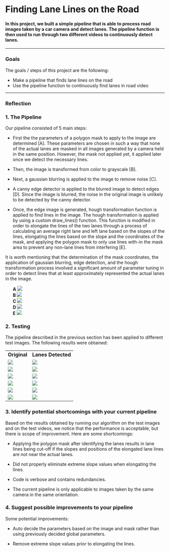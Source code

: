 # **Finding Lane Lines on the Road**

#### In this project, we built a simple pipeline that is able to process road images taken by a car camera and detect lanes. The pipeline function is then used to run through two different videos to continuously detect lanes.

---

### Goals

The goals / steps of this project are the following:
* Make a pipeline that finds lane lines on the road
* Use the pipeline function to continuously find lanes in road video


[//]: #

[image_A]: https://github.com/ysriram1/CarND-LaneLines-P1/blob/master/pipeline_results/masked.png "masked"

[image_B]: https://github.com/ysriram1/CarND-LaneLines-P1/blob/master/pipeline_results/gray.png "grayscale"

[image_C]: https://github.com/ysriram1/CarND-LaneLines-P1/blob/master/pipeline_results/gaussian.png "gaussian"

[image_D]: https://github.com/ysriram1/CarND-LaneLines-P1/blob/master/pipeline_results/edge.png "edge"

[image_E]: https://github.com/ysriram1/CarND-LaneLines-P1/blob/master/pipeline_results/hough.jpg "lanes"

[O1]: https://github.com/ysriram1/CarND-LaneLines-P1/blob/master/test_images/solidWhiteCurve.jpg
[C1]: https://github.com/ysriram1/CarND-LaneLines-P1/blob/master/test_images_output/solidWhiteCurve.jpg

[O2]: https://github.com/ysriram1/CarND-LaneLines-P1/blob/master/test_images/solidWhiteRight.jpg
[C2]: https://github.com/ysriram1/CarND-LaneLines-P1/blob/master/test_images_output/solidWhiteRight.jpg

[O3]: https://github.com/ysriram1/CarND-LaneLines-P1/blob/master/test_images/solidYellowCurve.jpg
[C3]: https://github.com/ysriram1/CarND-LaneLines-P1/blob/master/test_images_output/solidYellowCurve.jpg

[O4]: https://github.com/ysriram1/CarND-LaneLines-P1/blob/master/test_images/solidYellowCurve2.jpg
[C4]: https://github.com/ysriram1/CarND-LaneLines-P1/blob/master/test_images_output/solidYellowCurve2.jpg

[O5]: https://github.com/ysriram1/CarND-LaneLines-P1/blob/master/test_images/solidYellowLeft.jpg
[C5]: https://github.com/ysriram1/CarND-LaneLines-P1/blob/master/test_images_output/solidYellowLeft.jpg

[O6]: https://github.com/ysriram1/CarND-LaneLines-P1/blob/master/test_images/whiteCarLaneSwitch.jpg
[C6]: https://github.com/ysriram1/CarND-LaneLines-P1/blob/master/test_images_output/whiteCarLaneSwitch.jpg


---

### Reflection

### 1. The Pipeline

Our pipeline consisted of 5 main steps:
- First the the parameters of a polygon mask to apply to the image are determined [A]. These parameters are chosen in such a way that none of the actual lanes are masked in all images generated by a camera held in the same position. However, the mask not applied yet, it applied later once we detect the necessary lines.

- Then, the image is transformed from color to grayscale [B].

- Next, a gaussian blurring is applied to the image to remove noise [C].

- A canny edge detector is applied to the blurred image to detect edges [D]. Since the image is blurred, the noise in the original image is unlikely to be detected by the canny detector.

- Once, the edge image is generated, hough transformation function is applied to find lines in the image. The hough transformation is applied by using a custom draw_lines() function. This function is modified in order to elongate the lines of the two lanes through a process of calculating an average right lane and left lane based on the slopes of the lines, elongating the lines based on the slope and the coordinates of the mask, and applying the polygon mask to only use lines with-in the mask area to prevent any non-lane lines from interfering [E].

It is worth mentioning that the determination of the mask coordinates, the application of gaussian blurring, edge detection, and the hough transformation process involved a significant amount of parameter tuning in order to detect lines that at least approximately represented the actual lanes in the image.

<ul>
<strong> A </strong>
<img src="https://github.com/ysriram1/CarND-LaneLines-P1/blob/master/pipeline_results/masked.png"> <br>
<strong> B </strong>
<img src="https://github.com/ysriram1/CarND-LaneLines-P1/blob/master/pipeline_results/gray.png"> <br>
<strong> C </strong>
<img src="https://github.com/ysriram1/CarND-LaneLines-P1/blob/master/pipeline_results/gaussian.png"> <br>
<strong> D </strong>
<img src="https://github.com/ysriram1/CarND-LaneLines-P1/blob/master/pipeline_results/edge.png"> <br>
<strong> E </strong>
<img src="https://github.com/ysriram1/CarND-LaneLines-P1/blob/master/pipeline_results/hough.jpg"> <br>
</ul>

### 2. Testing

The pipeline described in the previous section has been applied to different test images. The following results were obtained:

<table style="width:100%">
<tr>
<td> <strong> Original </strong> </td>
<td> <strong> Lanes Detected </strong> </td>
</tr>

<tr>
<td> <img src="https://github.com/ysriram1/CarND-LaneLines-P1/blob/master/test_images/solidWhiteCurve.jpg"> </td>
<td> <img src="https://github.com/ysriram1/CarND-LaneLines-P1/blob/master/test_images_output/solidWhiteCurve.jpg">
</td>
</tr>

<tr>
<td> <img src="https://github.com/ysriram1/CarND-LaneLines-P1/blob/master/test_images/solidWhiteRight.jpg"> </td>
<td> <img src="https://github.com/ysriram1/CarND-LaneLines-P1/blob/master/test_images_output/solidWhiteRight.jpg">
</td>
</tr>

<tr>
<td> <img src="https://github.com/ysriram1/CarND-LaneLines-P1/blob/master/test_images/solidYellowCurve.jpg"> </td>
<td> <img src="https://github.com/ysriram1/CarND-LaneLines-P1/blob/master/test_images_output/solidYellowCurve.jpg">
</td>
</tr>

<tr>
<td> <img src="https://github.com/ysriram1/CarND-LaneLines-P1/blob/master/test_images/solidYellowCurve2.jpg"> </td>
<td> <img src="https://github.com/ysriram1/CarND-LaneLines-P1/blob/master/test_images_output/solidYellowCurve2.jpg">
</td>
</tr>

<tr>
<td> <img src="https://github.com/ysriram1/CarND-LaneLines-P1/blob/master/test_images/solidYellowLeft.jpg"> </td>
<td> <img src="https://github.com/ysriram1/CarND-LaneLines-P1/blob/master/test_images_output/solidYellowLeft.jpg">
</td>
</tr>

<tr>
<td> <img src="https://github.com/ysriram1/CarND-LaneLines-P1/blob/master/test_images/whiteCarLaneSwitch.jpg"> </td>
<td> <img src="https://github.com/ysriram1/CarND-LaneLines-P1/blob/master/test_images_output/whiteCarLaneSwitch.jpg">
</td>
</tr>

</table>



### 3. Identify potential shortcomings with your current pipeline

Based on the results obtained by running our algorithm on the test images and on the test videos, we notice that the performance is acceptable, but there is scope of improvement. Here are some shortcomings:

- Applying the polygon mask after identifying the lanes results in lane lines being cut-off if the slopes and positions of the elongated lane lines are not near the actual lanes.

- Did not properly eliminate extreme slope values when elongating the lines.

- Code is verbose and contains redundancies.

- The current pipeline is only applicable to images taken by the same camera in the same orientation.


### 4. Suggest possible improvements to your pipeline

Some potential improvements:

- Auto decide the parameters based on the image and mask rather than using previously decided global parameters.

- Remove extreme slope values prior to elongating the lines.
